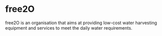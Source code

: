 # free2O
free2O is an organisation that aims at providing low-cost water harvesting equipment and services to meet the daily water requirements. 
